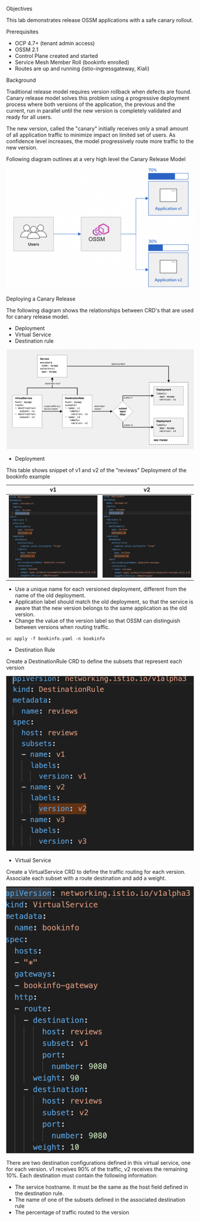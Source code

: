 Objectives

This lab demonstrates release OSSM applications with a safe canary rollout.

Prerequisites

- OCP 4.7+ (tenant admin access)
- OSSM 2.1
-   Control Plane created and started
-   Service Mesh Member Roll (bookinfo enrolled)
-   Routes are up and running (istio-ingressgateway, Kiali)

Background

Traditional release model requires version rollback when defects are found.  
Canary release model solves this problem using a progressive deployment process where
both versions of the application, the previous and the current, run in parallel until the new version is
completely validated and ready for all users. 

The new version, called the "canary" initially receives only a small amount of all application traffic to minimize impact on limited set of users. 
As confidence level increases, the model progressively route more traffic to the new version.

Following diagram outlines at a very high level the Canary Release Model

![](canary.png)

Deploying a Canary Release

The following diagram shows the relationships between CRD's that are used for canary release model.
- Deployment
- Virtual Service
- Destination rule

![](ossm-crd1.png)

- Deployment

This table shows snippet of v1 and v2 of the "reviews" Deployment of the bookinfo example

| v1 | v2 |
| ----------- | ----------- |
| ![](reviews-v1.png) | ![](reviews-v2.png) |

- Use a unique name for each versioned deployment, different from the name of the old deployment.
- Application label should match the old deployment, so that the service is aware that the new version belongs to the same application as the old version.
- Change the value of the version label so that OSSM can distinguish between versions when routing traffic.

<div class="snippet-clipboard-content notranslate position-relative overflow-auto" data-snippet-clipboard-copy-content="oc apply -f bookinfo.yaml -n bookinfo"><pre class="notranslate"><code>oc apply -f bookinfo.yaml -n bookinfo</code></pre></div>

- Destination Rule

Create a DestinationRule CRD to define the subsets that represent each version

![](destinationrule.png)


- Virtual Service

Create a VirtualService CRD to define the traffic routing for each version. 
Associate each subset with a route destination and add a weight.

![](virtualservice.png)

There are two destination configurations defined in this virtual service, one for each
version. v1 receives 90% of the traffic, v2 receives the remaining 10%. 
Each destination must contain the following information:

- The service hostname. It must be the same as the host field defined in the destination rule.
- The name of one of the subsets defined in the associated destination rule
- The percentage of traffic routed to the version


